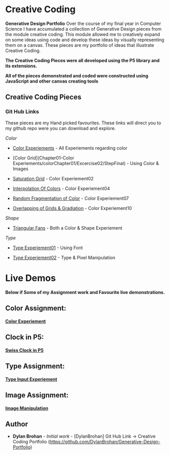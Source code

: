# Creative Coding

**Generative Design Portfolio**
Over the course of my final year in Computer Science I have accumulated a collection of Generative Design pieces from the module creative coding. This module allowed me to creatively expand on some ideas using code and develop these ideas by visually representing them on a canvas. These pieces are my portfolio of ideas that illustrate Creative Coding.

**The Creative Coding Pieces were all developed using the P5 library and its extensions.**

**All of the pieces demonstrated and coded were constructed using JavaScript and other canvas creating tools**

## Creative Coding Pieces

### Git Hub Links

These pieces are my Hand picked favourites. These links will direct you to my github repo were you can download and explore.

_Color_

- [Color Experiements](https://github.com/DylanBrohan/Generative-Design-Portfolio/tree/master/Chapter01-Color%20Experiements) - All Experiements regarding color

- [Color Grid](Chapter01-Color Experiements/colorChapter01/Excercise02/StepFinal) - Using Color & Images

- [Saturation Grid](https://github.com/DylanBrohan/Generative-Design-Portfolio/tree/master/Chapter01-Color%20Experiements/colorChapter01/Excercise02/StepFinal) - Color Experiement02

- [Interpolation Of Colors](https://github.com/DylanBrohan/Generative-Design-Portfolio/tree/master/Chapter01-Color%20Experiements/colorChapter01/Excercise04/StepFinal) - Color Experiement04

- [Random Fragmentation of Color](https://github.com/DylanBrohan/Generative-Design-Portfolio/tree/master/Chapter01-Color%20Experiements/colorChapter01/Excercise07/StepFinal) - Color Experiement07

- [Overlapping of Grids & Gradiation](https://github.com/DylanBrohan/Generative-Design-Portfolio/tree/master/Chapter01-Color%20Experiements/colorChapter01/Excercise10) - Color Experiement10

_Shape_

- [Triangular Fans](https://github.com/DylanBrohan/Generative-Design-Portfolio/tree/master/Chapter01-Color/colorChapter01/Excercise03/StepFinal) - Both a Color & Shape Experiement

_Type_

- [Type Experiement01](https://github.com/DylanBrohan/Generative-Design-Portfolio/tree/master/Chapter03-Type/type_from_outline_template) - Using Font

- [Type Experiement02](https://github.com/DylanBrohan/Generative-Design-Portfolio/tree/master/Chapter03-Type/type_from_pixels_template) - Type & Pixel Manipulation

# Live Demos

**Below if Some of my Assignment work and Favourite live demonstrations.**

## Color Assignment:

#### [Color Experiement](Generative-Design-Portfolio/Chapter01-ColorExperiements/colorChapter01/Excercise04/StepFinal/)

## Clock in P5:

#### [Swiss Clock in P5](Generative-Design-Portfolio/Chapter02-Shape-Experiements/InClassExam-CreativeCoding/StepFinal/)

## Type Assignment:

#### [Type Input Experiement](Generative-Design-Portfolio/Chapter03-Type/Assignment3-Type/)

## Image Assignment:

#### [Image Manipulation](<Generative-Design-Portfolio/Images/manipulatingImages(Chapter02)/step04/>)

## Author

- **Dylan Brohan** - _Initial work_ - [DylanBrohan]
  Git Hub Link -> Creative Coding Portfolio
  (https://github.com/DylanBrohan/Generative-Design-Portfolio)

